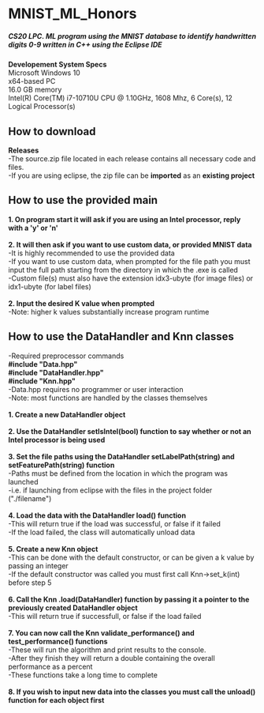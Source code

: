 # MNIST_ML_Honors
##### CS20 LPC. ML program using the MNIST database to identify handwritten digits 0-9 written in C++ using the Eclipse IDE

**Developement System Specs**\
Microsoft Windows 10\
x64-based PC\
16.0 GB memory\
Intel(R) Core(TM) i7-10710U CPU @ 1.10GHz, 1608 Mhz, 6 Core(s), 12 Logical Processor(s)

## How to download
**Releases**\
-The source.zip file located in each release contains all necessary code and files.\
-If you are using eclipse, the zip file can be **imported** as an **existing project**

## How to use the provided main
**1. On program start it will ask if you are using an Intel processor, reply with a 'y' or 'n'**\
\
**2. It will then ask if you want to use custom data, or provided MNIST data**\
-It is highly recommended to use the provided data\
-If you want to use custom data, when prompted for the file path you must input the full path starting from the directory in which the .exe is called\
-Custom file(s) must also have the extension idx3-ubyte (for image files) or idx1-ubyte (for label files)\
\
**2. Input the desired K value when prompted**\
-Note: higher k values substantially increase program runtime
## How to use the DataHandler and Knn classes
-Required preprocessor commands\
**#include "Data.hpp"**\
**#include "DataHandler.hpp"**\
**#include "Knn.hpp"**\
-Data.hpp requires no programmer or user interaction\
-Note: most functions are handled by the classes themselves\
\
**1. Create a new DataHandler object**\
\
**2. Use the DataHandler setIsIntel(bool) function to say whether or not an Intel processor is being used**\
\
**3. Set the file paths using the DataHandler setLabelPath(string) and setFeaturePath(string) function**\
-Paths must be defined from the location in which the program was launched\
-i.e. if launching from eclipse with the files in the project folder ("./filename")\
\
**4. Load the data with the DataHandler load() function**\
-This will return true if the load was successful, or false if it failed\
-If the load failed, the class will automatically unload data\
\
**5. Create a new Knn object**\
-This can be done with the default constructor, or can be given a k value by passing an integer\
-If the default constructor was called you must first call Knn->set_k(int) before step 5\
\
**6. Call the Knn .load(DataHandler) function by passing it a pointer to the previously created DataHandler object**\
-This will return true if successfull, or false if the load failed\
\
**7. You can now call the Knn validate_performance() and test_performance() functions**\
-These will run the algorithm and print results to the console.\
-After they finish they will return a double containing the overall performance as a percent\
-These functions take a long time to complete\
\
**8. If you wish to input new data into the classes you must call the unload() function for each object first**
